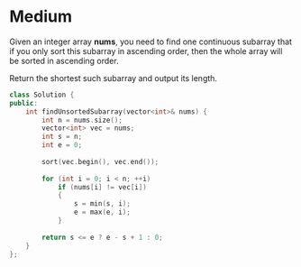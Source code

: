 # Medium

Given an integer array **nums**, you need to find one continuous subarray that if you only sort this subarray in ascending order, then the whole array will be sorted in ascending order.

Return the shortest such subarray and output its length.

```cpp
class Solution {
public:
    int findUnsortedSubarray(vector<int>& nums) {
        int n = nums.size();
        vector<int> vec = nums;
        int s = n;
        int e = 0;
        
        sort(vec.begin(), vec.end());
        
        for (int i = 0; i < n; ++i)
            if (nums[i] != vec[i])
            {
                s = min(s, i);
                e = max(e, i);
            }
        
        return s <= e ? e - s + 1 : 0;
    }
};
```
